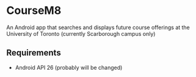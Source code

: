 # CourseM8
An Android app that searches and displays future course offerings at the University of Toronto (currently Scarborough campus only)

## Requirements
- Android API 26 (probably will be changed)
